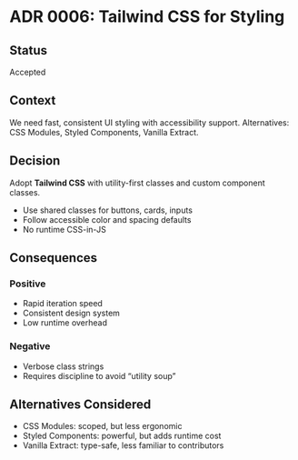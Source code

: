 # ADR 0006: Tailwind CSS for Styling

## Status
Accepted

## Context
We need fast, consistent UI styling with accessibility support. Alternatives: CSS Modules, Styled Components, Vanilla Extract.

## Decision
Adopt **Tailwind CSS** with utility-first classes and custom component classes.

- Use shared classes for buttons, cards, inputs  
- Follow accessible color and spacing defaults  
- No runtime CSS-in-JS  

## Consequences
### Positive
- Rapid iteration speed  
- Consistent design system  
- Low runtime overhead  

### Negative
- Verbose class strings  
- Requires discipline to avoid “utility soup”  

## Alternatives Considered
- CSS Modules: scoped, but less ergonomic  
- Styled Components: powerful, but adds runtime cost  
- Vanilla Extract: type-safe, less familiar to contributors